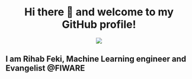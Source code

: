 <h1 align="center">Hi there 👋 and welcome to my GitHub profile!</h1>
<p align="center">
<img src="https://github-readme-stats.vercel.app/api?username=RihabFekii
&show_icons=true&theme=dark&count_private=true&include_all_commits=true&custom_title=Kaustubh's Stats">
</p>



## I am Rihab Feki, Machine Learning engineer and Evangelist @FIWARE



<!--
**RihabFekii/RihabFekii** is a ✨ _special_ ✨ repository because its `README.md` (this file) appears on your GitHub profile.

Here are some ideas to get you started:

## Hi there 👋 and welcome to my GitHub profile!

- 🔭 I’m currently working on ...
- 🌱 I’m currently learning ...
- 👯 I’m looking to collaborate on ...
- 🤔 I’m looking for help with ...
- 💬 Ask me about ...
- 📫 How to reach me: ...
- 😄 Pronouns: ...
- ⚡ Fun fact: ...
-->
